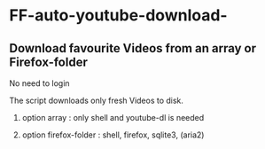

# FF-auto-youtube-download-
## Download favourite Videos from an array or Firefox-folder

No need to login

The script downloads only fresh Videos to disk.

1. option array : only shell and youtube-dl is needed

2. option firefox-folder : shell, firefox, sqlite3, (aria2)
